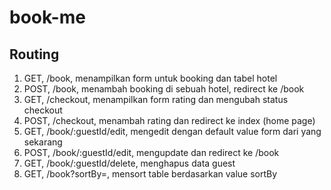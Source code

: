 # book-me

## Routing


1. GET, /book, menampilkan form untuk booking dan tabel hotel
2. POST, /book, menambah booking di sebuah hotel, redirect ke /book
3. GET, /checkout, menampilkan form rating dan mengubah status checkout
4. POST, /checkout, menambah rating dan redirect ke index (home page)
5. GET, /book/:guestId/edit, mengedit dengan default value form dari yang sekarang
6. POST, /book/:guestId/edit, mengupdate dan redirect ke /book
7. GET, /book/:guestId/delete, menghapus data guest
8. GET, /book?sortBy=, mensort table berdasarkan value sortBy